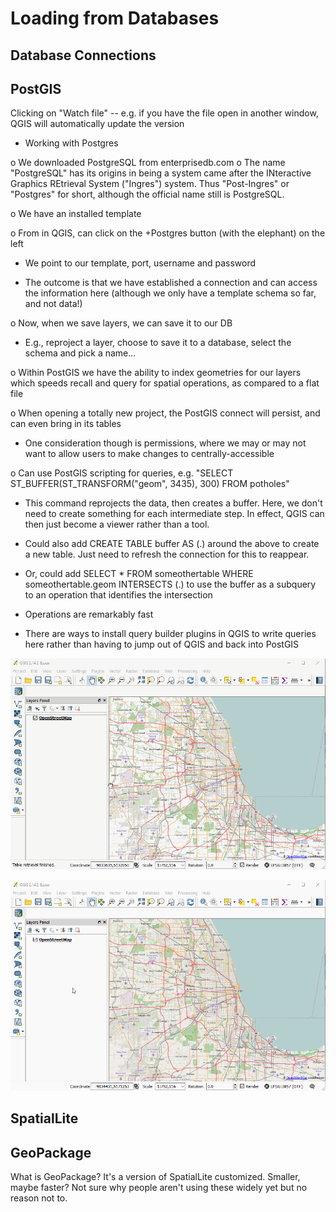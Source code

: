 # Loading from Databases

## Database Connections

## PostGIS
Clicking on "Watch file" -- e.g. if you have the file open in another
window, QGIS will automatically update the version

* Working with Postgres

o We downloaded PostgreSQL from enterprisedb.com o The name "PostgreSQL" has its origins in being a system came after the INteractive Graphics REtrieval System ("Ingres") system. Thus "Post-Ingres" or "Postgres" for short, although the official name still is PostgreSQL.

o We have an installed template

o From in QGIS, can click on the +Postgres button (with the elephant) on the left

* We point to our template, port, username and password

* The outcome is that we have established a connection and can access the information here (although we only have a template schema so far, and not data!)

o Now, when we save layers, we can save it to our DB

* E.g., reproject a layer, choose to save it to a database, select the schema and pick a name...

o Within PostGIS we have the ability to index geometries for our layers which speeds recall and query for spatial operations, as compared to a flat file

o When opening a totally new project, the PostGIS connect will persist, and can even bring in its tables

* One consideration though is permissions, where we may or may not want to allow users to make changes to centrally-accessible

o Can use PostGIS scripting for queries, e.g. "SELECT ST_BUFFER(ST_TRANSFORM("geom", 3435), 300) FROM potholes"

* This command reprojects the data, then creates a buffer. Here, we don't need to create something for each intermediate step. In effect, QGIS can then just become a viewer rather than a tool.

* Could also add CREATE TABLE buffer AS (.) around the above to create a new table. Just need to refresh the connection for this to reappear.

* Or, could add SELECT * FROM someothertable WHERE someothertable.geom INTERSECTS (.) to use the buffer as a subquery to an operation that identifies the intersection

* Operations are remarkably fast

* There are ways to install query builder plugins in QGIS to write queries here rather than having to jump out of QGIS and back into PostGIS

![](video/loadDB1.gif)

![](video/loadDB2.gif)

## SpatialLite

## GeoPackage

What is GeoPackage? It's a version of SpatialLite customized. Smaller, maybe faster? Not sure why people aren't using these widely yet but no reason not to. 
